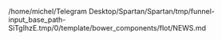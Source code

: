 /home/michel/Telegram Desktop/Spartan/Spartan/tmp/funnel-input_base_path-SiTgIhzE.tmp/0/template/bower_components/flot/NEWS.md